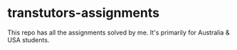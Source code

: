 # transtutors-assignments
This repo has all the assignments solved by me. It's primarily for Australia & USA students.
